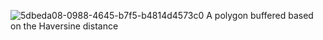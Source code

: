 ![5dbeda08-0988-4645-b7f5-b4814d4573c0](https://github.com/gurbuzkaanakkaya/Polygon-Buffering-Algorithm/assets/103320421/f0080894-115d-4900-b17b-7c33f0a1b929)
                                                          A polygon buffered based on the Haversine distance
